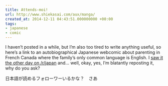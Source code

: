 ```yaml
---
title: Attends-moi!
url: http://www.shiekasai.com/aux/manga/
created_at: 2014-12-11 04:43:51.000000000 +00:00
tags:
- japanese
- comic
---
```


I haven’t posted in a while, but I’m also too tired to write anything
useful, so here’s a link to an autobiographical Japanese webcomic about
parenting in French Canada where the family’s only common language is
English. I [saw it the other day on
/r/japan](https://www.reddit.com/r/japan/comments/2otgze/my_wife_is_drawing_a_comic_about_raising_our/)
and… well, okay, yes, I’m blatantly reposting it, why do you ask?

<span lang="ja">日本語が読めるフォローワーいるかな？　さあ</span>
